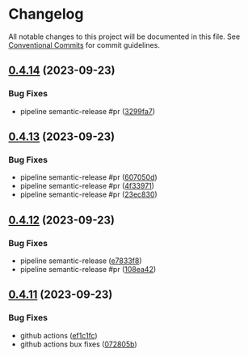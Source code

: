 # Changelog

All notable changes to this project will be documented in this file. See
[Conventional Commits](https://conventionalcommits.org) for commit guidelines.

## [0.4.14](https://github.com/svange/openbrain/compare/v0.4.13...v0.4.14) (2023-09-23)


### Bug Fixes

* pipeline semantic-release #pr ([3299fa7](https://github.com/svange/openbrain/commit/3299fa7d6cd0214826f56600c4b2efec408eb42c))

## [0.4.13](https://github.com/svange/openbrain/compare/v0.4.12...v0.4.13) (2023-09-23)


### Bug Fixes

* pipeline semantic-release #pr ([607050d](https://github.com/svange/openbrain/commit/607050d63211bb238ae686ac580a815b1dd54b0f))
* pipeline semantic-release #pr ([4f33971](https://github.com/svange/openbrain/commit/4f339713c10fc5ce6e710bd43f13a5070c6362db))
* pipeline semantic-release #pr ([23ec830](https://github.com/svange/openbrain/commit/23ec830712051e47ed7c9be08987ab1ca087ecdb))

## [0.4.12](https://github.com/svange/openbrain/compare/v0.4.11...v0.4.12) (2023-09-23)


### Bug Fixes

* pipeline semantic-release ([e7833f8](https://github.com/svange/openbrain/commit/e7833f8ab0c7bb4d8c6d85f804ab281012118334))
* pipeline semantic-release #pr ([108ea42](https://github.com/svange/openbrain/commit/108ea42bce60d798e751b44efaee035ffa080721))

## [0.4.11](https://github.com/svange/openbrain/compare/v0.4.10...v0.4.11) (2023-09-23)


### Bug Fixes

* github actions ([ef1c1fc](https://github.com/svange/openbrain/commit/ef1c1fcc1d0d65fcb004c066d642a5b3e99c5235))
* github actions bux fixes ([072805b](https://github.com/svange/openbrain/commit/072805b0dffc558a9a067df1265ec839e2c72e35))
